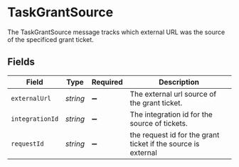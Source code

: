 # TaskGrantSource

The TaskGrantSource message tracks which external URL was the source of the specificed grant ticket.


## Fields

| Field                                                         | Type                                                          | Required                                                      | Description                                                   |
| ------------------------------------------------------------- | ------------------------------------------------------------- | ------------------------------------------------------------- | ------------------------------------------------------------- |
| `externalUrl`                                                 | *string*                                                      | :heavy_minus_sign:                                            | The external url source of the grant ticket.                  |
| `integrationId`                                               | *string*                                                      | :heavy_minus_sign:                                            | The integration id for the source of tickets.                 |
| `requestId`                                                   | *string*                                                      | :heavy_minus_sign:                                            | the request id for the grant ticket if the source is external |